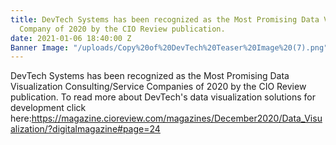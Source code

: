 ```yaml
---
title: DevTech Systems has been recognized as the Most Promising Data Visualization
  Company of 2020 by the CIO Review publication.
date: 2021-01-06 18:40:00 Z
Banner Image: "/uploads/Copy%20of%20DevTech%20Teaser%20Image%20(7).png"
---
```


DevTech Systems has been recognized as the Most Promising Data Visualization Consulting/Service Companies of 2020 by the CIO Review publication. To read more about DevTech's data visualization solutions for development click here:https://magazine.cioreview.com/magazines/December2020/Data_Visualization/?digitalmagazine#page=24